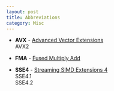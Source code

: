 ```yaml
---
layout: post
title: Abbreviations
category: Misc
---
```


* **AVX** - [Advanced Vector Extensions](https://en.wikipedia.org/wiki/Advanced_Vector_Extensions)  
  AVX2

* **FMA** - [Fused Multiply Add](https://en.wikipedia.org/wiki/FMA_instruction_set)

* **SSE4** - [Streaming SIMD Extensions 4](https://en.wikipedia.org/wiki/SSE4)   
  SSE4.1  
  SSE4.2
